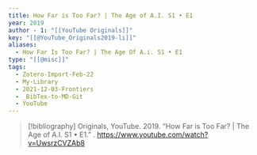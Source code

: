 ```yaml
---
title: How Far is Too Far? | The Age of A.I. S1 • E1
year: 2019
author - 1: "[[YouTube Originals]]"
key: "[[@YouTube_Originals2019-li]]"
aliases:
  - How Far Is Too Far? | The Age Of A.i. S1 • E1
type: "[[@misc]]"
tags:
  - Zotero-Import-Feb-22
  - My-Library
  - 2021-12-03-Frontiers
  - _BibTex-to-MD-Git
  - YouTube
---
```


> [!bibliography]
> Originals, YouTube. 2019. “How Far is Too Far? | The Age of A.I. S1 • E1.” . https://www.youtube.com/watch?v=UwsrzCVZAb8